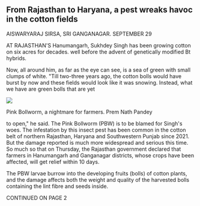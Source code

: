 ## From Rajasthan to Haryana, a pest wreaks havoc in the cotton fields

AISWARYARAJ SIRSA, SRI GANGANAGAR. SEPTEMBER 29

AT RAJASTHAN'S Hanumangarh, Sukhdey Singh has been growing cotton on six acres for decades. well before the advent of genetically modified Bt hybrids.

Now, all around him, as far as the eye can see, is a sea of green with small clumps of white. "Till two-three years ago, the cotton bolls would have burst by now and these fields would look like it was snowing. Instead, what we have are green bolls that are yet

![](_page_0_Picture_4.jpeg)

Pink Bollworm, a nightmare for farmers. Prem Nath Pandey

to open," he said. The Pink Bollworm (PBW) is to be blamed for Singh's woes. The infestation by this insect pest has been common in the cotton belt of northern Rajasthan, Haryana and Southwestern Punjab since 2021. But the damage reported is much more widespread and serious this time. So much so that on Thursday, the Rajasthan government declared that farmers in Hanumangarh and Ganganagar districts, whose crops have been affected, will get relief within 10 days.

The PBW larvae burrow into the developing fruits (bolls) of cotton plants, and the damage affects both the weight and quality of the harvested bolls containing the lint fibre and seeds inside.

CONTINUED ON PAGE 2